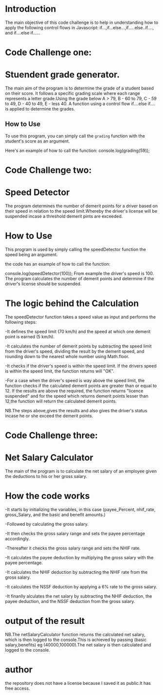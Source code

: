 # Introduction
The main objective of this code challenge is to help in understanding how to apply the following control flows in Javascript: if...,if...else...,if.....else..if...., and if....else if......

# Code Challenge one:
# Stuendent grade generator.

The main aim of the program  is to determine the grade of a student based on their score. It follows a specific grading scale where each range represents a letter grade.Using the grade below
A > 79, B - 60 to 79, C -  59 to 49, D - 40 to 49, E - less 40.
A function using a control flow if....else if.... is applied to determine the grades.

## How to Use

To use this program, you can simply call the `grading` function with the student's score as an argument.

Here's an example of how to call the function:
console.log(grading(59));


# Code Challenge two:
# Speed Detector
The program determines the number of demerit points for a driver based on their speed in relation to the speed limit.Whereby the driver's license will be suspended incase a threshold demerit pints are exceeded. 
# How to Use
This program is used by  simply calling the speedDetector function the speed being  an argument.

the code has an example of how to call the function:

console.log(speedDetector(100));
From example the driver's speed is 100. The program calculates the number of demerit points and determine if the driver's license should be suspended.

# The logic behind the Calculation
The speedDetector function takes a speed value as input and performs the following steps:

-It defines the speed limit (70 km/h) and the speed at which one demerit point is earned (5 km/h).

-It calculates the number of demerit points by subtracting the speed limit from the driver's speed, dividing the result by the demerit speed, and rounding down to the nearest whole number using Math.floor.

-It checks if the driver's speed is within the speed limit. If the drivers speed is within the speed limit, the function returns will "OK".

-For a case when the driver's speed is way above the speed limit, the function checks if the calculated demerit points are greater than or equal to 12. If the results are above the required, the function returns "licence suspended" and for the speed which returns demerit points lesser than 12,the function will return the calculated demerit points.

NB.The steps above,gives the results and also gives the driver's status incase he or she exceed the demerit points.

# Code Challenge three:

# Net Salary Calculator 
The main of the program is to calculate the net salary of an employee given the deductions to his or her gross salary.
# How the code works
-It starts by initializing the variables, in this case (payee_Percent, nhif_rate, gross_Salary, and the basic and benefit amounts.) 

-Followed by calculating the gross salary.

-It then checks the gross salary range and sets the payee percentage accordingly.

-Thereafter it checks the gross salary range and sets the NHIF rate.

-It calculates the payee deduction by multiplying the gross salary with the payee percentage.

-It calculates the NHIF deduction by subtracting the NHIF rate from the gross salary.

-It calculates the NSSF deduction by applying a 6% rate to the gross salary.

-It finanlly alculates the net salary by subtracting the NHIF deduction, the payee deduction, and the NSSF deduction from the gross salary.
# output of the result

NB.The netSalaryCalculator function returns the calculated net salary, which is then logged to the console.This is achieved by passing (basic salary,benefits) eg (40000,100000).The net salary is then calculated and logged to the console.



# author
the repository does not have a license because I saved it as public.It has free access.